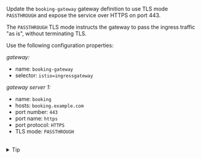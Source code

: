 Update the `booking-gateway` gateway definition to use TLS mode `PASSTHROUGH` and expose the service
over HTTPS on port 443.

The `PASSTHROUGH` TLS mode instructs the gateway to pass the ingress traffic "as is", without terminating TLS.

Use the following configuration properties:

*gateway:*
* name: `booking-gateway`
* selector: `istio=ingressgateway`

*gateway server 1:*
* name: `booking`
* hosts: `booking.example.com`
* port number: `443`
* port name: `https`
* port protocol: `HTTPS`
* TLS mode: `PASSTHROUGH`



<br>
<details><summary>Tip</summary>

```plain
apiVersion: networking.istio.io/v1alpha3
kind: Gateway
metadata:
  name: booking-gateway
spec:
  selector:
    istio: ingressgateway # use istio default ingress gateway
  servers:
  - name: booking
    port:
      number: // TODO
      name: // TODO
      protocol: // TODO
    tls:
      mode: // TODO
    hosts:
    - // TODO
```{{copy}}
</details>

<br>
<details><summary>Solution</summary>

```plain
apiVersion: networking.istio.io/v1alpha3
kind: Gateway
metadata:
  name: booking-gateway
spec:
  selector:
    istio: ingressgateway # use istio default ingress gateway
  servers:
  - name: booking
    port:
      number: 443
      name: https
      protocol: HTTPS
    tls:
      mode: PASSTHROUGH
    hosts:
    - booking.example.com
```{{copy}}
</details>
